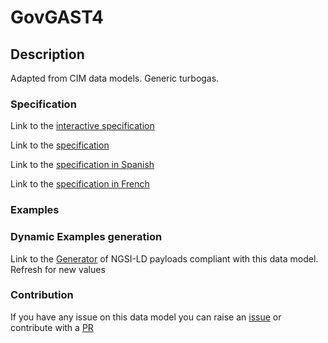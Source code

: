 # GovGAST4

## Description 

Adapted from CIM data models. Generic turbogas.
### Specification

Link to the [interactive specification](https://swagger.lab.fiware.org/?url=https://smart-data-models.github.io/dataModel.EnergyCIM/GovGAST4/swagger.yaml)

Link to the [specification](https://smart-data-models.github.io/dataModel.EnergyCIM/GovGAST4/doc/spec.md)

Link to the [specification in Spanish](https://smart-data-models.github.io/dataModel.EnergyCIM/GovGAST4/doc/spec_ES.md)

Link to the [specification in French](https://smart-data-models.github.io/dataModel.EnergyCIM/GovGAST4/doc/spec_FR.md)
### Examples
### Dynamic Examples generation

Link to the [Generator](https://smartdatamodels.org/extra/ngsi-ld_generator_v0.91.php?schemaUrl=https://raw.githubusercontent.com/smart-data-models/dataModel.EnergyCIM/master/GovGAST4/schema.json&email=info@smartdatamodels.org) of NGSI-LD payloads compliant with this data model. Refresh for new values
### Contribution

 If you have any issue on this data model you can raise an [issue](https://github.com/smart-data-models/dataModel.EnergyCIM/issues)  or contribute with a [PR](https://github.com/smart-data-models/dataModel.EnergyCIM/pulls)